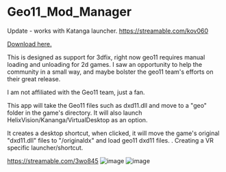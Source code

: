# Geo11_Mod_Manager 

Update -  works with Katanga launcher. https://streamable.com/kov060

[Download here.](https://github.com/samfisherirl/Geo11_Mod_Manager/releases) 

This is designed as support for 3dfix, right now geo11 requires manual loading and unloading for 2d games. I saw an opportunity to help the community in a small way, and maybe bolster the geo11 team's efforts on their great release.

I am not affiliated with the Geo11 team, just a fan.

This app will take the Geo11 files such as dxd11.dll and move to a "geo" folder in the game's directory. It will also launch HelixVision/Kananga/VirtualDesktop as an option. 

It creates a desktop shortcut, when clicked, it will move the game's original "dxd11.dll" files to "/originaldx" and load geo11 dxd11 files. . Creating a VR specific launcher/shortcut.

https://streamable.com/3wo845
![image](https://user-images.githubusercontent.com/98753696/183057544-76999dab-5ea4-4e50-8810-076f0c6471ea.png)
![image](https://user-images.githubusercontent.com/98753696/180579200-d9114398-d552-459c-923c-b9315ecf7a17.png)
